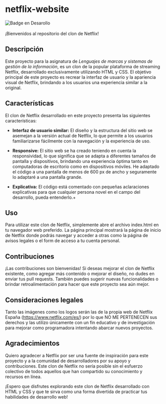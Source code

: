 # netflix-website
![Badge en Desarollo](https://img.shields.io/badge/STATUS-FINALIZADO-violet) <br/>
<br/>
¡Bienvenidos al repositorio del clon de Netflix!

## Descripción
Este proyecto para la asignatura de *Lenguajes de marcas y sistemas de gestión de la información*, es un clon de la popular plataforma de streaming Netflix, desarrollado exclusivamente utilizando HTML y CSS. El objetivo principal de este proyecto es recrear la interfaz de usuario y la apariencia visual de Netflix, brindando a los usuarios una experiencia similar a la original.

## Características
El clon de Netflix desarrollado en este proyecto presenta las siguientes características:

- **Interfaz de usuario similar:** El diseño y la estructura del sitio web se asemejan a la versión actual de Netflix, lo que permite a los usuarios familiarizarse fácilmente con la navegación y la experiencia de uso.

- **Responsive:** El sitio web se ha creado teniendo en cuenta la responsividad, lo que significa que se adapta a diferentes tamaños de pantalla y dispositivos, brindando una experiencia óptima tanto en computadoras de escritorio como en dispositivos móviles. He adaptado el código a una pantalla de menos de 600 px de ancho y seguramente lo adaptaré a una pantalla grande.

- **Explicativa:** El código está comentado con pequeñas aclaraciones explicativas para que cualquier persona novel en el campo del desarrollo, pueda entenderlo.+

## Uso
Para utilizar este clon de Netflix, simplemente abre el archivo index.html en tu navegador web preferido. La página principal mostrará la página de inicio de Netflix donde podrás navegar y acceder a otras como la página de avisos legales o el form de acceso a tu cuenta personal.

## Contribuciones
¡Las contribuciones son bienvenidas! Si deseas mejorar el clon de Netflix existente, como agregar más contenido o mejorar el diseño, no dudes en enviar tus pull requests. También puedes sugerir nuevas funcionalidades o brindar retroalimentación para hacer que este proyecto sea aún mejor.

## Consideraciones legales
Tanto las imágenes como los logos serán las de la propia web de Netflix España (https://www.netflix.com/es/) por lo que NO ME PERTENECEN sus derechos y las utilizo únicamente con un fin educativo y de investigación para mejorar como programadora intentando abarcar nuevos proyectos.

## Agradecimientos
Quiero agradecer a Netflix por ser una fuente de inspiración para este proyecto y a la comunidad de desarrolladores por su apoyo y contribuciones. Este clon de Netflix no sería posible sin el esfuerzo colectivo de todos aquellos que han compartido su conocimiento y recursos en línea.

¡Espero que disfrutes explorando este clon de Netflix desarrollado con HTML y CSS y que te sirva como una forma divertida de practicar tus habilidades de desarrollo web!
